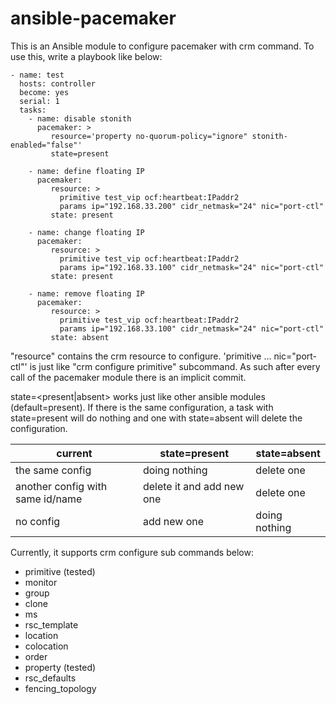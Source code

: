 ansible-pacemaker
=================

This is an Ansible module to configure pacemaker with crm command.  To
use this, write a playbook like below:

```
- name: test
  hosts: controller
  become: yes
  serial: 1
  tasks:
    - name: disable stonith
      pacemaker: >
         resource='property no-quorum-policy="ignore" stonith-enabled="false"'
         state=present

    - name: define floating IP
      pacemaker: 
         resource: >
           primitive test_vip ocf:heartbeat:IPaddr2
           params ip="192.168.33.200" cidr_netmask="24" nic="port-ctl"
         state: present

    - name: change floating IP
      pacemaker: 
         resource: >
           primitive test_vip ocf:heartbeat:IPaddr2
           params ip="192.168.33.100" cidr_netmask="24" nic="port-ctl"
         state: present

    - name: remove floating IP
      pacemaker: 
         resource: >
           primitive test_vip ocf:heartbeat:IPaddr2
           params ip="192.168.33.100" cidr_netmask="24" nic="port-ctl"
         state: absent
```
"resource" contains the crm resource to configure. 
'primitive ... nic="port-ctl"' is just like "crm configure primitive"
subcommand. As such after every call of the pacemaker module there is an implicit commit.

state=<present|absent> works just like other ansible modules (default=present).
If there is the same configuration, a task with state=present will do nothing
and one with state=absent will delete the configuration.

|current                           |state=present            |state=absent |
|----------------------------------|-------------------------|-------------|
|the same config                   |doing nothing            |delete one   |
|another config	with same id/name  |delete it and add new one|delete one   |
|no config                         |add new one              |doing nothing|

Currently, it supports crm configure sub commands below:

- primitive (tested)
- monitor
- group
- clone
- ms
- rsc_template
- location
- colocation
- order
- property (tested)
- rsc_defaults
- fencing_topology
